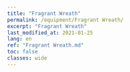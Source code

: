 ```yaml
---
title: "Fragrant Wreath"
permalink: /equipment/Fragrant Wreath/
excerpt: "Fragrant Wreath"
last_modified_at: 2021-01-25
lang: en
ref: "Fragrant Wreath.md"
toc: false
classes: wide
---
```



